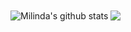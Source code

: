 <img max-width="165" align="center" src="https://github-readme-stats.vercel.app/api?username=MilindaRanawaka&show_icons=true&include_all_commits=true&theme=radical&hide=issues,stars" alt="Milinda's github stats" />

<img max-width="165" align="center" src="https://github-readme-stats.vercel.app/api/top-langs/?username=MilindaRanawaka&layout=compact&theme=radical" />